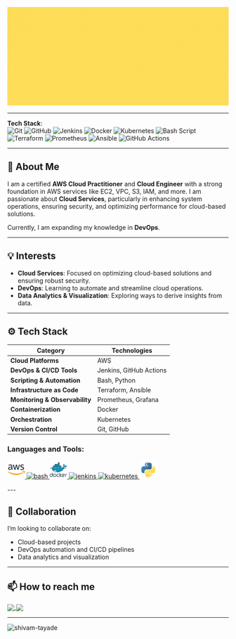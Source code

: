 ![Description of GIF](https://github.com/shivam-tayade/shivam-tayade/blob/main/raw-img/git%20profile%20(1350%20x%20600%20px).gif)


---

**Tech Stack**:  
![Git](https://img.shields.io/badge/git-%23F05033.svg?style=for-the-badge&logo=git&logoColor=white) ![GitHub](https://img.shields.io/badge/github-%23121011.svg?style=for-the-badge&logo=github&logoColor=white) ![Jenkins](https://img.shields.io/badge/jenkins-%232C5263.svg?style=for-the-badge&logo=jenkins&logoColor=white) ![Docker](https://img.shields.io/badge/docker-%230db7ed.svg?style=for-the-badge&logo=docker&logoColor=white) ![Kubernetes](https://img.shields.io/badge/kubernetes-%23326ce5.svg?style=for-the-badge&logo=kubernetes&logoColor=white) ![Bash Script](https://img.shields.io/badge/bash_script-%23121011.svg?style=for-the-badge&logo=gnu-bash&logoColor=white) ![Terraform](https://img.shields.io/badge/terraform-%235835CC.svg?style=for-the-badge&logo=terraform&logoColor=white) ![Prometheus](https://img.shields.io/badge/Prometheus-E6522C?style=for-the-badge&logo=Prometheus&logoColor=white) ![Ansible](https://img.shields.io/badge/ansible-%231A1918.svg?style=for-the-badge&logo=ansible&logoColor=white) ![GitHub Actions](https://img.shields.io/badge/github%20actions-%232671E5.svg?style=for-the-badge&logo=githubactions&logoColor=white)


---

## 👋 About Me
I am a certified **AWS Cloud Practitioner** and **Cloud Engineer** with a strong foundation in AWS services like EC2, VPC, S3, IAM, and more. I am passionate about **Cloud Services**, particularly in enhancing system operations, ensuring security, and optimizing performance for cloud-based solutions.

Currently, I am expanding my knowledge in **DevOps**.

---

## 💡 Interests
- **Cloud Services**: Focused on optimizing cloud-based solutions and ensuring robust security.
- **DevOps**: Learning to automate and streamline cloud operations.
- **Data Analytics & Visualization**: Exploring ways to derive insights from data.

---

## ⚙️ Tech Stack

| **Category**                   | **Technologies**                                                                                           |
|---------------------------------|------------------------------------------------------------------------------------------------------------|
| **Cloud Platforms**             | AWS                                                                                                        | 
| **DevOps & CI/CD Tools**        | Jenkins, GitHub Actions                                                                                   | 
| **Scripting & Automation**      | Bash, Python                                                                                               |
| **Infrastructure as Code**     | Terraform, Ansible                                                                                         |
| **Monitoring & Observability** | Prometheus, Grafana                                                                                       |
| **Containerization**           | Docker                                                                                                     |
| **Orchestration**              | Kubernetes                                                                                                 |
| **Version Control**            | Git, GitHub                                                                                                 |

<h3 align="left">Languages and Tools:</h3>
<p align="left"> <a href="https://aws.amazon.com" target="_blank" rel="noreferrer"> <img src="https://raw.githubusercontent.com/devicons/devicon/master/icons/amazonwebservices/amazonwebservices-original-wordmark.svg" alt="aws" width="40" height="40"/> </a> <a href="https://www.gnu.org/software/bash/" target="_blank" rel="noreferrer"> <img src="https://www.vectorlogo.zone/logos/gnu_bash/gnu_bash-icon.svg" alt="bash" width="40" height="40"/> </a> <a href="https://www.docker.com/" target="_blank" rel="noreferrer"> <img src="https://raw.githubusercontent.com/devicons/devicon/master/icons/docker/docker-original-wordmark.svg" alt="docker" width="40" height="40"/> </a> <a href="https://www.jenkins.io" target="_blank" rel="noreferrer"> <img src="https://www.vectorlogo.zone/logos/jenkins/jenkins-icon.svg" alt="jenkins" width="40" height="40"/> </a> <a href="https://kubernetes.io" target="_blank" rel="noreferrer"> <img src="https://www.vectorlogo.zone/logos/kubernetes/kubernetes-icon.svg" alt="kubernetes" width="40" height="40"/> </a> <a href="https://www.python.org" target="_blank" rel="noreferrer"> <img src="https://raw.githubusercontent.com/devicons/devicon/master/icons/python/python-original.svg" alt="python" width="40" height="40"/> </a> </p>
---

## 🤝 Collaboration

I’m looking to collaborate on:

- Cloud-based projects
- DevOps automation and CI/CD pipelines
- Data analytics and visualization

---

## 📫 How to reach me
<a href="https://www.linkedin.com/in/shivam-tayade">
  <img height="30" align="center" src="https://img.shields.io/badge/LinkedIn-Connect-blue" />
</a>
<a href="mailto:tayade.shivam02@gmail.com">
  <img height="30" align="center" src="https://img.shields.io/badge/Email-Get%20in%20Touch-red" />
</a>

---

<p align="left"> <img src="https://komarev.com/ghpvc/?username=shivam-tayade&label=Profile%20views&color=0e75b6&style=flat" alt="shivam-tayade" /> </p>



